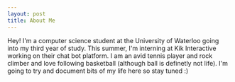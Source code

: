 ```yaml
---
layout: post
title: About Me
---
```


Hey! I'm a computer science student at the University of Waterloo going into my third year of study. This summer, I'm interning at Kik Interactive working on their chat bot platform. I am an avid tennis player and rock climber and love following basketball (although ball is definetly not life). I'm going to try and document bits of my life here so stay tuned :)
